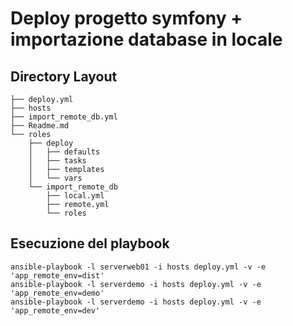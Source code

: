 # Deploy progetto symfony + importazione database in locale
## Directory Layout

```
├── deploy.yml
├── hosts
├── import_remote_db.yml
├── Readme.md
└── roles
    ├── deploy
    │   ├── defaults
    │   ├── tasks
    │   ├── templates
    │   └── vars
    └── import_remote_db
        ├── local.yml
        ├── remote.yml
        └── roles

```
## Esecuzione del playbook
```
ansible-playbook -l serverweb01 -i hosts deploy.yml -v -e 'app_remote_env=dist'
ansible-playbook -l serverdemo -i hosts deploy.yml -v -e 'app_remote_env=demo'
ansible-playbook -l serverdemo -i hosts deploy.yml -v -e 'app_remote_env=dev'
```